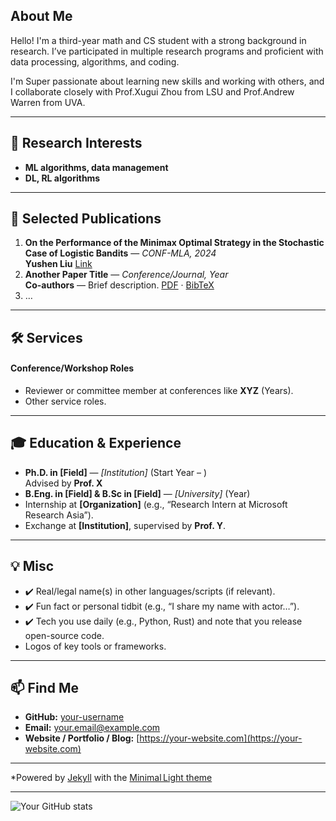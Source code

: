## About Me

Hello! I'm a third-year math and CS student with a strong background in research. I’ve participated in multiple research programs and proficient with data processing, algorithms, and coding. 

I'm Super passionate about learning new skills and working with others, and I collaborate closely with Prof.Xugui Zhou from LSU and Prof.Andrew Warren from UVA.

---

## 🔬 Research Interests

- **ML algorithms, data management**
- **DL, RL algorithms**

---

## 📝 Selected Publications

1. **On the Performance of the Minimax Optimal Strategy in the Stochastic Case of Logistic Bandits** — *CONF-MLA, 2024*  
   **Yushen Liu** [Link](https://www.ewadirect.com/proceedings/ace/article/view/16745)
2. **Another Paper Title** — *Conference/Journal, Year*  
   **Co-authors** — Brief description. [PDF](link) · [BibTeX](link)
3. …

---

## 🛠️ Services

#### **Conference/Workshop Roles**
- Reviewer or committee member at conferences like **XYZ** (Years).
- Other service roles.

---

## 🎓 Education & Experience

- **Ph.D. in [Field]** — *[Institution]* (Start Year – )  
  Advised by **Prof. X**
- **B.Eng. in [Field] & B.Sc in [Field]** — *[University]* (Year)
- Internship at **[Organization]** (e.g., “Research Intern at Microsoft Research Asia”).
- Exchange at **[Institution]**, supervised by **Prof. Y**.

---

## 💡 Misc

- ✔️ Real/legal name(s) in other languages/scripts (if relevant).
- ✔️ Fun fact or personal tidbit (e.g., “I share my name with actor…”).
- ✔️ Tech you use daily (e.g., Python, Rust) and note that you release open-source code.
- Logos of key tools or frameworks.

---

## 📫 Find Me

- **GitHub:** [your-username](https://github.com/your-username)  
- **Email:** your.email@example.com  
- **Website / Portfolio / Blog:** [https://your-website.com](https://your-website.com)

---

*Powered by [Jekyll](https://jekyllrb.com/) with the [Minimal Light theme](https://…)

---

![Your GitHub stats](https://github-readme-stats.vercel.app/api?username=your-username&show_icons=true)
